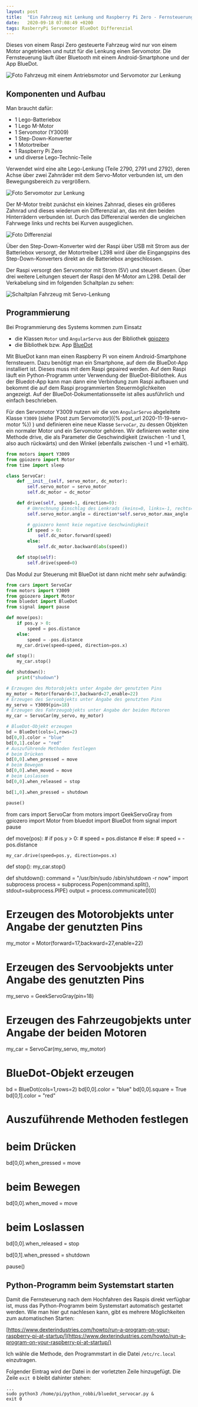 ```yaml
---
layout: post
title:  "Ein Fahrzeug mit Lenkung und Raspberry Pi Zero - Fernsteuerung mit BlueDot"
date:   2020-09-18 07:08:49 +0200
tags: RasberryPi Servomotor BlueDot Differenzial
---
```


Dieses von einem Raspi Zero gesteuerte Fahrzeug wird nur von einem Motor angetrieben und nutzt für die Lenkung einen Servomotor. Die Fernsteuerung läuft über Bluetooth mit einem Android-Smartphone und der App BlueDot.

![Foto Fahrzeug mit einem Antriebsmotor und Servomotor zur Lenkung](/images/foto_modell_vierradfahrzeug.jpg)

## Komponenten und Aufbau

Man braucht dafür:
* 1 Lego-Batteriebox
* 1 Lego M-Motor
* 1 Servomotor (Y3009)
* 1 Step-Down-Konverter
* 1 Motortreiber
* 1 Raspberry Pi Zero
* und diverse Lego-Technic-Teile

Verwendet wird eine alte Lego-Lenkung (Teile 2790, 2791 und 2792), deren Achse über zwei Zahnräder mit dem Servo-Motor verbunden ist, um den Bewegungsbereich zu vergrößern. 

![Foto Servomotor zur Lenkung](/images/foto_servolenkung.jpg)

Der M-Motor treibt zunächst ein kleines Zahnrad, dieses ein größeres Zahnrad und dieses wiederum ein Differenzial an, das mit den beiden Hinterrädern verbunden ist. Durch das Differenzial werden die ungleichen Fahrwege links und rechts bei Kurven ausgeglichen. 

![Foto Differenzial](/images/foto_differenzial.jpg)

Über den Step-Down-Konverter wird der Raspi über USB mit Strom aus der Batteriebox versorgt, der Motortreiber L298 wird über die Eingangspins des Step-Down-Konverters direkt an die Batteriebox angeschlossen.

Der Raspi versorgt den Servomotor mit Strom (5V) und steuert diesen. Über drei weitere Leitungen steuert der Raspi den M-Motor am L298. Detail der Verkabelung sind im folgenden Schaltplan zu sehen:

![Schaltplan Fahrzeug mit Servo-Lenkung](/images/fritzing_raspi_servofahrzeug.png)

## Programmierung

Bei Programmierung des Systems kommen zum Einsatz
* die Klassen `Motor` und `AngularServo` aus der Bibliothek [gpiozero](https://gpiozero.readthedocs.io/en/stable/)
* die Bibliothek bzw. App [BlueDot](https://bluedot.readthedocs.io/en/latest/)

Mit BlueDot kann man einen Raspberry Pi von einem Android-Smartphone fernsteuern. Dazu benötigt man ein Smartphone, auf dem die BlueDot-App installiert ist. Dieses muss mit dem Raspi gepaired werden. Auf dem Raspi läuft ein Python-Programm unter Verwendung der BlueDot-Bibliothek. Aus der Bluedot-App kann man dann eine Verbindung zum Raspi aufbauen und bekommt die auf dem Raspi programmierten Steuermöglichkeiten angezeigt. Auf der BlueDot-Dokumentationsseite ist alles ausführlich und einfach beschrieben.

Für den Servomotor Y3009 nutzen wir die von `AngularServo` abgeleitete Klasse `Y3009` (siehe [Post zum Servomotor]({% post_url 2020-11-19-servo-motor %}) ) und definieren eine neue Klasse `ServoCar`, zu dessen Objekten ein normaler Motor und ein Servomotor gehören. Wir definieren weiter eine Methode drive, die als Parameter die Geschwindigkeit (zwischen -1 und 1, also auch rückwärts) und den Winkel (ebenfalls zwischen -1 und +1 erhält).

```python
from motors import Y3009
from gpiozero import Motor
from time import sleep

class ServoCar:
    def __init__(self, servo_motor, dc_motor):
        self.servo_motor = servo_motor
        self.dc_motor = dc_motor

    def drive(self, speed=1, direction=0):
        # Umrechnung Einschlag des Lenkrads (keins=0, links=-1, rechts=1)
        self.servo_motor.angle = direction*self.servo_motor.max_angle

        # gpiozero kennt keie negative Geschwindigkeit
        if speed > 0:
            self.dc_motor.forward(speed)
        else:
            self.dc_motor.backward(abs(speed))

    def stop(self):
        self.drive(speed=0)
```

Das Modul zur Steuerung mit BlueDot ist dann nicht mehr sehr aufwändig:

```python
from cars import ServoCar
from motors import Y3009
from gpiozero import Motor
from bluedot import BlueDot
from signal import pause

def move(pos):
    if pos.y > 0:
        speed = pos.distance
    else:
        speed = -pos.distance
    my_car.drive(speed=speed, direction=pos.x)

def stop():
    my_car.stop()

def shutdown():
    print("shudown")

# Erzeugen des Motorobjekts unter Angabe der genutzten Pins
my_motor = Motor(forward=17,backward=27,enable=22)
# Erzeugen des Servoobjekts unter Angabe des genutzten Pins
my_servo = Y3009(pin=18)
# Erzeugen des Fahrzeugobjekts unter Angabe der beiden Motoren
my_car = ServoCar(my_servo, my_motor)

# BlueDot-Objekt erzeugen
bd = BlueDot(cols=1,rows=2)
bd[0,0].color = "blue"
bd[0,1].color = "red"
# Auszuführende Methoden festlegen
# beim Drücken
bd[0,0].when_pressed = move
# beim Bewegen
bd[0,0].when_moved = move
# beim Loslassen
bd[0,0].when_released = stop

bd[1,0].when_pressed = shutdown

pause()
```


from cars import ServoCar
from motors import GeekServoGray
from gpiozero import Motor
from bluedot import BlueDot
from signal import pause

def move(pos):
    # if pos.y > 0:
    #     speed = pos.distance
    # else:
    #     speed = -pos.distance

    my_car.drive(speed=pos.y, direction=pos.x)

def stop():
    my_car.stop()

def shutdown():
    command = "/usr/bin/sudo /sbin/shutdown -r now"
    import subprocess
    process = subprocess.Popen(command.split(), stdout=subprocess.PIPE)
    output = process.communicate()[0]

# Erzeugen des Motorobjekts unter Angabe der genutzten Pins
my_motor = Motor(forward=17,backward=27,enable=22)
# Erzeugen des Servoobjekts unter Angabe des genutzten Pins
my_servo = GeekServoGray(pin=18)
# Erzeugen des Fahrzeugobjekts unter Angabe der beiden Motoren
my_car = ServoCar(my_servo, my_motor)

# BlueDot-Objekt erzeugen
bd = BlueDot(cols=1,rows=2)
bd[0,0].color = "blue"
bd[0,0].square = True
bd[0,1].color = "red"
# Auszuführende Methoden festlegen
# beim Drücken
bd[0,0].when_pressed = move
# beim Bewegen
bd[0,0].when_moved = move
# beim Loslassen
bd[0,0].when_released = stop

bd[0,1].when_pressed = shutdown

pause()

## Python-Programm beim Systemstart starten

Damit die Fernsteuerung nach dem Hochfahren des Raspis direkt verfügbar ist, muss das Python-Programm beim Systemstart automatisch gestartet werden. Wie man hier gut nachlesen kann, gibt es mehrere Möglichkeiten zum automatischen Starten:

[https://www.dexterindustries.com/howto/run-a-program-on-your-raspberry-pi-at-startup/](https://www.dexterindustries.com/howto/run-a-program-on-your-raspberry-pi-at-startup/)

Ich wähle die Methode, den Programmstart in die Datei `/etc/rc.local` einzutragen. 

Folgender Eintrag wird der Datei in der vorletzten Zeile hinzugefügt. Die Zeile `exit 0` bleibt dahinter stehen:

```
...
sudo python3 /home/pi/python_robbi/bluedot_servocar.py &
exit 0
```








